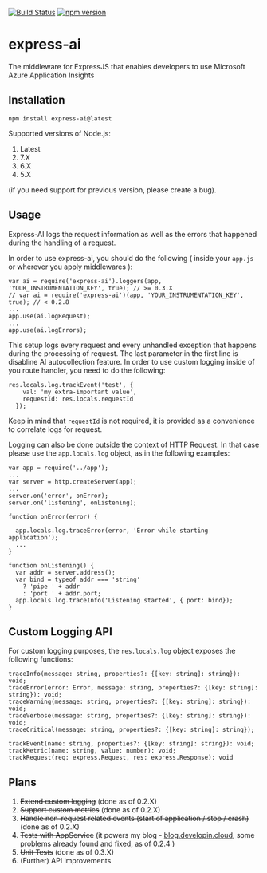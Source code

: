 [![Build Status](https://travis-ci.org/GasiorowskiPiotr/express-ai.svg?branch=master)](https://travis-ci.org/GasiorowskiPiotr/express-ai)
[![npm version](https://badge.fury.io/js/express-ai.svg)](https://badge.fury.io/js/express-ai)
# express-ai

The middleware for ExpressJS that enables developers to use Microsoft Azure Application Insights

## Installation

```
npm install express-ai@latest
```

Supported versions of Node.js:
1. Latest
2. 7.X
3. 6.X
4. 5.X

(if you need support for previous version, please create a bug).

## Usage

Express-AI logs the request information as well as the errors that happened during the handling of a request.

In order to use express-ai, you should do the following ( inside your `app.js` or wherever you apply middlewares ):

```
var ai = require('express-ai').loggers(app, 'YOUR_INSTRUMENTATION_KEY', true); // >= 0.3.X
// var ai = require('express-ai')(app, 'YOUR_INSTRUMENTATION_KEY', true); // < 0.2.8
...
app.use(ai.logRequest);
...
app.use(ai.logErrors);
```

This setup logs every request and every unhandled exception that happens during the processing of request.
The last parameter in the first line is disabline AI autocollection feature.
In order to use custom logging inside of you route handler, you need to do the following:

```
res.locals.log.trackEvent('test', {
    val: 'my extra-important value',
    requestId: res.locals.requestId
  });
```

Keep in mind that `requestId` is not required, it is provided as a convenience to correlate logs for request.

Logging can also be done outside the context of HTTP Request. In that case please use the `app.locals.log` object, as in the following examples:

```
var app = require('../app');
...
var server = http.createServer(app);
...
server.on('error', onError);
server.on('listening', onListening);

function onError(error) {

  app.locals.log.traceError(error, 'Error while starting application');
  ...
}

function onListening() {
  var addr = server.address();
  var bind = typeof addr === 'string'
    ? 'pipe ' + addr
    : 'port ' + addr.port;
  app.locals.log.traceInfo('Listening started', { port: bind});
}
```

## Custom Logging API

For custom logging purposes, the `res.locals.log` object exposes the following functions:

```
traceInfo(message: string, properties?: {[key: string]: string}): void;
traceError(error: Error, message: string, properties?: {[key: string]: string}): void;
traceWarning(message: string, properties?: {[key: string]: string}): void;
traceVerbose(message: string, properties?: {[key: string]: string}): void;
traceCritical(message: string, properties?: {[key: string]: string});

trackEvent(name: string, properties?: {[key: string]: string}): void;
trackMetric(name: string, value: number): void;
trackRequest(req: express.Request, res: express.Response): void
```

## Plans
1. ~~Extend custom logging~~ (done as of 0.2.X)
2. ~~Support custom metrics~~ (done as of 0.2.X)
3. ~~Handle non-request related events (start of application / stop / crash)~~ (done as of 0.2.X)
4. ~~Tests with AppService~~ (it powers my blog - [blog.developin.cloud](http://blog.developin.cloud), some problems already found and fixed, as of 0.2.4 )
5. ~~Unit Tests~~ (done as of 0.3.X)
6. (Further) API improvements
